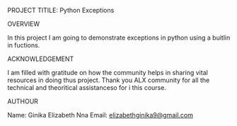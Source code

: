 PROJECT TITILE: Python Exceptions

OVERVIEW

In this project I am going to demonstrate exceptions in python using a buitlin in fuctions. 


ACKNOWLEDGEMENT

I am filled with gratitude on how the community helps in sharing vital resources in doing thus project. Thank you ALX community for all the technical and theoritical assistanceso for i this course. 

AUTHOUR

Name: Ginika Elizabeth Nna
Email: elizabethginika9@gmail.com
